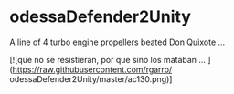 # odessaDefender2Unity

A line of 4 turbo engine propellers beated Don Quixote ...

[![que no se resistieran, por que sino los mataban ... 
](https://raw.githubusercontent.com/rgarro/ odessaDefender2Unity/master/ac130.png)]

